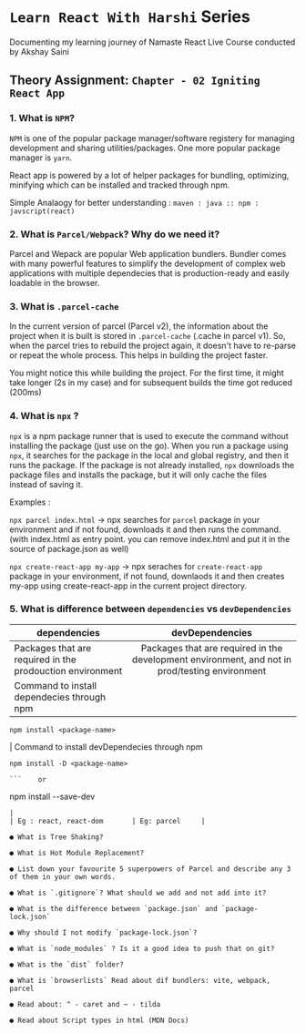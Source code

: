 
# `Learn React With Harshi` Series 
   Documenting my learning journey of Namaste React Live Course conducted by Akshay Saini
## Theory Assignment: `Chapter - 02 Igniting React App`
### 1. What is `NPM`?
  `NPM` is one of the popular package manager/software registery for managing development and sharing utilities/packages. One more popular package manager is `yarn`.

  React app is powered by a lot of helper packages for bundling, optimizing, minifying which can be installed and tracked through npm.

  Simple Analaogy for better understanding :
  ` maven : java :: npm : javscript(react) `

### 2. What is `Parcel/Webpack`? Why do we need it?
  Parcel and Wepack are popular Web application bundlers. Bundler comes with many powerful features to simplify the development of complex web applications with multiple dependecies that is production-ready and easily loadable in the browser.

### 3. What is `.parcel-cache`
  In the current version of parcel (Parcel v2), the information about the project when it is built is stored in `.parcel-cache` (.cache in parcel v1). So, when the parcel tries to rebuild the project again, it doesn't have to re-parse or repeat the whole process. This helps in building the project faster. 

  You might notice this while building the project. For the first time, it might take longer (2s in my case) and for subsequent builds the time got reduced (200ms)

### 4. What is `npx` ?
  `npx` is a npm package runner that is used to execute the command without installing the package (just use on the go). When you run a package using `npx`, it searches for the package in the local and global registry, and then it runs the package. If the package is not already installed, `npx` downloads the package files and installs the package, but it will only cache the files instead of saving it.

  Examples : 
  
  ```npx parcel index.html``` -> npx searches for `parcel` package in your environment and if not found, downloads it and then runs the command. (with index.html as entry point. you can remove index.html and put it in the source of package.json as well)
  
  ```npx create-react-app my-app``` -> npx seraches for `create-react-app` package in your environment, if not found, downlaods it and then creates my-app using create-react-app in the current project directory.
  
### 5. What is difference between `dependencies` vs `devDependencies`
 
| dependencies                                                    | devDependencies           | 
| -------------                                                   |:-------------:             | 
| Packages that are required in the prodouction environment      | Packages that are required in the development environment, and not in prod/testing environment| 
| Command to install dependecies through npm 
  ```
npm install <package-name>
```
| Command to install devDependecies through npm 
  ```
  npm install -D <package-name>
  
  ```    or 
  ```
  npm install --save-dev <package-name>
  ``` 
|  
| Eg : react, react-dom       | Eg: parcel     | 

● What is Tree Shaking?

● What is Hot Module Replacement?

● List down your favourite 5 superpowers of Parcel and describe any 3 of them in your own words.

● What is `.gitignore`? What should we add and not add into it?

● What is the difference between `package.json` and `package-lock.json`

● Why should I not modify `package-lock.json`?

● What is `node_modules` ? Is it a good idea to push that on git?

● What is the `dist` folder?

● What is `browserlists` Read about dif bundlers: vite, webpack, parcel

● Read about: ^ - caret and ~ - tilda

● Read about Script types in html (MDN Docs)